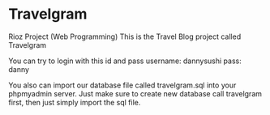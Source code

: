 # Travelgram
Rioz Project (Web Programming)
This is the Travel Blog project called Travelgram

You can try to login with this id and pass
username: dannysushi
pass: danny

You also can import our database file called travelgram.sql into your phpmyadmin server. Just make sure to create new database call travelgram first, then just simply import the sql file.
